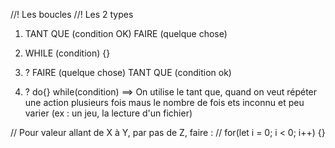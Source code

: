//! Les boucles
//! Les 2 types

1. TANT QUE (condition OK) FAIRE (quelque chose)

2. WHILE (condition) {}

3. ? FAIRE (quelque chose) TANT QUE (condition ok)

4. ? do{} while(condition)
   ==> On utilise le tant que, quand on veut répéter une action plusieurs fois maus le nombre de fois ets inconnu et peu varier (ex : un jeu, la lecture d'un fichier)

// Pour valeur allant de X à Y, par pas de Z, faire :
// for(let i = 0; i < 0; i++) {}
